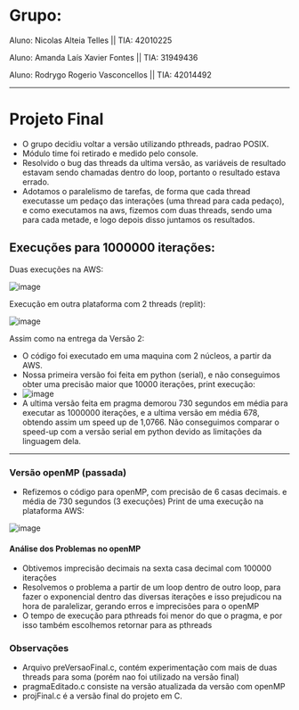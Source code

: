 # Grupo:

Aluno: Nicolas Alteia Telles || TIA: 42010225

Aluno: Amanda Laís Xavier Fontes || TIA: 31949436

Aluno: Rodrygo Rogerio Vasconcellos || TIA: 42014492


---

# Projeto Final

- O grupo decidiu voltar a versão utilizando pthreads, padrao POSIX.
- Módulo time foi retirado e medido pelo console.
- Resolvido o bug das threads da ultima versão, as variáveis de resultado estavam sendo chamadas dentro do loop, portanto o resultado estava errado.
- Adotamos o paralelismo de tarefas, de forma que cada thread executasse um pedaço das interações (uma thread para cada pedaço), e como executamos na aws, fizemos com duas threads, sendo uma para cada metade, e logo depois disso juntamos os resultados.

## Execuções para 1000000 iterações:

Duas execuções na AWS:

![image](https://user-images.githubusercontent.com/101070201/203726887-9db66276-564b-4cba-b660-f793eb026547.png)

Execução em outra plataforma com 2 threads (replit):

![image](https://user-images.githubusercontent.com/101070201/203727644-2dd6f818-d750-4d21-89eb-6587d3cf78c7.png)



Assim como na entrega da Versão 2:

* O código foi executado em uma maquina com 2 núcleos, a partir da AWS.
* Nossa primeira versão foi feita em python (serial), e não conseguimos obter uma precisão maior que 10000 iterações, print execução:
* ![image](https://user-images.githubusercontent.com/101070201/203731040-0ab6f0f8-8bbd-4034-98ac-b7608fc0c2a9.png)
* A ultima versão feita em pragma demorou 730 segundos em média para executar as 1000000 iterações, e a ultima versão em média 678, obtendo assim um speed up de 1,0766. Não conseguimos comparar o speed-up com a versão serial em python devido as limitações da linguagem dela.
 
---

### Versão openMP (passada)

- Refizemos o código para openMP, com precisão de 6 casas decimais. e média de 730 segundos (3 execuções)
Print de uma execução na plataforma AWS:

![image](https://user-images.githubusercontent.com/101070201/203731908-643201a9-b23f-48b0-b7d5-370736ef4479.png)

#### Análise dos Problemas no openMP

* Obtivemos imprecisão decimais na sexta casa decimal com 100000 iterações
* Resolvemos o problema a partir de um loop dentro de outro loop, para fazer o exponencial dentro das diversas iterações e isso prejudicou na hora de paralelizar, gerando erros e imprecisões para o openMP
* O tempo de execução para pthreads foi menor do que o pragma, e por isso também escolhemos retornar para as pthreads

### Observações
- Arquivo preVersaoFinal.c, contém experimentação com mais de duas threads para soma (porém nao foi utilizado na versão final)
- pragmaEditado.c consiste na versão atualizada da versão com openMP
- projFinal.c é a versão final do projeto em C.
